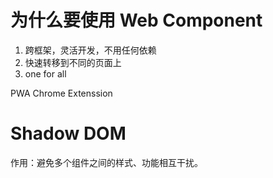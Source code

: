 # 为什么要使用 Web Component

1. 跨框架，灵活开发，不用任何依赖
2. 快速转移到不同的页面上
3. one for all

PWA Chrome Extenssion

# Shadow DOM
作用：避免多个组件之间的样式、功能相互干扰。
